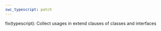 ```yaml
---
swc_typescript: patch
---
```


fix(typescript): Collect usages in extend clauses of classes and interfaces
